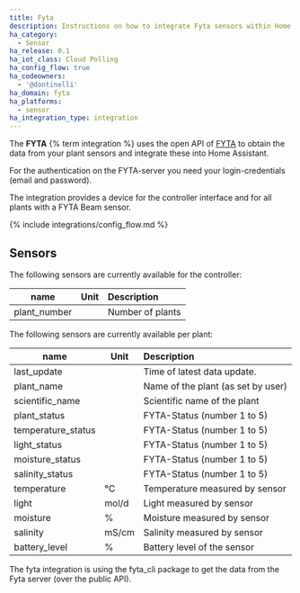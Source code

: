 ```yaml
---
title: Fyta
description: Instructions on how to integrate Fyta sensors within Home Assistant.
ha_category:
  - Sensor
ha_release: 0.1
ha_iot_class: Cloud Polling
ha_config_flow: true
ha_codeowners:
  - '@dontinelli'
ha_domain: fyta
ha_platforms:
  - sensor
ha_integration_type: integration
---
```


The **FYTA** {% term integration %} uses the open API of [FYTA](https://www.fyta.de) to obtain the data from your plant sensors and integrate these into Home Assistant.

For the authentication on the FYTA-server you need your login-credentials (email and password).

The integration provides a device for the controller interface and for all plants with a FYTA Beam sensor.

{% include integrations/config_flow.md %}

## Sensors

The following sensors are currently available for the controller:

| name                  | Unit   | Description   |
|-----------------------|--------|:-------------------------------------------|
| plant_number          |        | Number of plants                           |

The following sensors are currently available per plant:

| name                  | Unit   | Description   |
|-----------------------|--------|:-------------------------------------------|
| last_update           |        | Time of latest data update.                |
| plant_name            |        | Name of the plant (as set by user)         |
| scientific_name       |        | Scientific name of the plant               |
| plant_status          |        | FYTA-Status (number 1 to 5)                |
| temperature_status    |        | FYTA-Status (number 1 to 5)                |
| light_status          |        | FYTA-Status (number 1 to 5)                |
| moisture_status       |        | FYTA-Status (number 1 to 5)                |
| salinity_status       |        | FYTA-Status (number 1 to 5)                |
| temperature           | °C     | Temperature measured by sensor             |
| light                 | mol/d  | Light measured by sensor                   |
| moisture              | %      | Moisture measured by sensor                |
| salinity              | mS/cm  | Salinity measured by sensor                |
| battery_level         | %      | Battery level of the sensor                |


<div class='note'>
The fyta integration is using the fyta_cli package to get the data from the Fyta server (over the public API).
</div>
